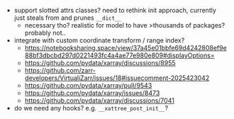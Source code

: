 - support slotted attrs classes? need to rethink init approach, currently just steals from and prunes `__dict__`
    - necessary tho? realistic for model to have >thousands of packages? probably not..
- integrate with custom coordinate transform / range index?
    - https://notebooksharing.space/view/37a45e01bbfe69d4242808ef9e88bf3dbcbd297d0221493fc4a4ae77e980e809#displayOptions=
    - https://github.com/pydata/xarray/discussions/8955
    - https://github.com/zarr-developers/VirtualiZarr/issues/18#issuecomment-2025423042
    - https://github.com/pydata/xarray/pull/9543
    - https://github.com/pydata/xarray/issues/8473
    - https://github.com/pydata/xarray/discussions/7041
- do we need any hooks? e.g. `__xattree_post_init__`?